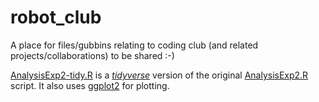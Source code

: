 # robot_club
A place for files/gubbins relating to coding club (and related projects/collaborations) to be shared :-)

[AnalysisExp2-tidy.R](AnalysisExp2-tidy.R) is a *[tidyverse](http://tidyverse.org)* version of the original [AnalysisExp2.R](AnalysisExp2.R) script. It also uses [ggplot2](http://ggplot2.org) for plotting.
